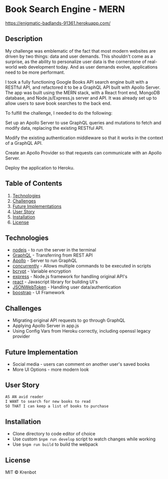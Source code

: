 # Book Search Engine - MERN
https://enigmatic-badlands-91361.herokuapp.com/

## Description
My challenge was emblematic of the fact that most modern websites are driven by two things: data and user demands. This shouldn't come as a surprise, as the ability to personalize user data is the cornerstone of real-world web development today. And as user demands evolve, applications need to be more performant.

I took a fully functioning Google Books API search engine built with a RESTful API, and refactored it to be a GraphQL API built with Apollo Server. The app was built using the MERN stack, with a React front end, MongoDB database, and Node.js/Express.js server and API. It was already set up to allow users to save book searches to the back end.

To fulfill the challenge, I needed to do the following:

Set up an Apollo Server to use GraphQL queries and mutations to fetch and modify data, replacing the existing RESTful API.

Modify the existing authentication middleware so that it works in the context of a GraphQL API.

Create an Apollo Provider so that requests can communicate with an Apollo Server.

Deploy the application to Heroku.

## Table of Contents
  1) [Technologies](#technologies-used)
  2) [Challenges](#challenges)
  3) [Future Implementations](#future-implementations)
  4) [User Story](#user-story)
  5) [Installation](#installation)
  6) [License](#license)

## Technologies
* [nodejs](https://nodejs.org/en/) - to run the server in the terminal
* [GraphQL](https://graphql.org/) - Transferring from REST API
* [Apollo](https://www.apollographql.com/docs/apollo-server/) - Server to run GraphQL
* [concurrently](https://www.npmjs.com/package/concurrently) - Allows multiple commands to be executed in scripts
* [bcrypt](https://www.npmjs.com/package/bcrypt) - Variable encryption
* [express](https://www.npmjs.com/package/express) - Node.js framework for handling original API's
* [react](https://reactjs.org/) - Javascript library for building UI's
* [JSONWebToken](https://jwt.io/) - Handling user data/authentication
* [boostrap](https://getbootstrap.com/) - UI Framework

## Challenges
* Migrating original API requests to go through GraphQL
* Applying Apollo Server in app.js
* Using Config Vars from Heroku correctly, including openssl legacy provider

## Future Implementation
* Social media - users can comment on another user's saved books
* More UI Options - more modern look

## User Story
```md
AS AN avid reader
I WANT to search for new books to read
SO THAT I can keep a list of books to purchase
```

## Installation
* Clone directory to code editor of choice
* Use custom `$npm run develop` script to watch changes while working
* Use `$npm run build` to build the webpack

## License
MIT © Krenbot
